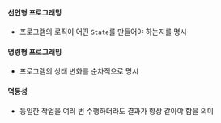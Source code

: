 #### 선언형 프로그래밍
- 프로그램의 로직이 어떤 `State`를 만들어야 하는지를 명시

#### 명령형 프로그래밍
- 프로그램의 상태 변화를 순차적으로 명시

#### 멱등성
- 동일한 작업을 여러 번 수행하더라도 결과가 항상 같아야 함을 의미